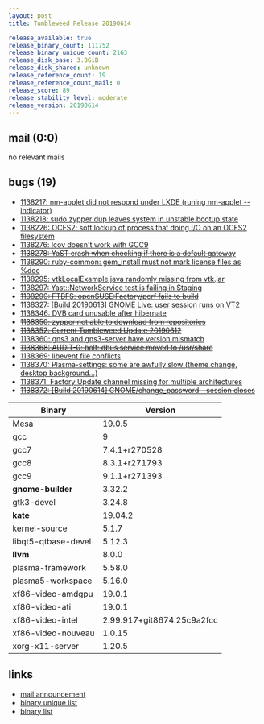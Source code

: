 ```yaml
---
layout: post
title: Tumbleweed Release 20190614

release_available: true
release_binary_count: 111752
release_binary_unique_count: 2163
release_disk_base: 3.8GiB
release_disk_shared: unknown
release_reference_count: 19
release_reference_count_mail: 0
release_score: 89
release_stability_level: moderate
release_version: 20190614
---
```


## mail (0:0)

no relevant mails

## bugs (19)

<!--more-->

- [1138217: nm-applet did not respond under LXDE (runing nm-applet --indicator)](https://bugzilla.opensuse.org/show_bug.cgi?id=1138217)
- [1138218: sudo zypper dup leaves system in unstable bootup state](https://bugzilla.opensuse.org/show_bug.cgi?id=1138218)
- [1138226: OCFS2: soft lockup of process that doing I/O on an OCFS2 filesystem](https://bugzilla.opensuse.org/show_bug.cgi?id=1138226)
- [1138276: lcov doesn't work with GCC9](https://bugzilla.opensuse.org/show_bug.cgi?id=1138276)
- ~~[1138278: YaST crash when checking if there is a default gateway](https://bugzilla.opensuse.org/show_bug.cgi?id=1138278)~~
- [1138290: ruby-common: gem_install must not mark license files as %doc](https://bugzilla.opensuse.org/show_bug.cgi?id=1138290)
- [1138295: vtkLocalExample.java randomly missing from vtk.jar](https://bugzilla.opensuse.org/show_bug.cgi?id=1138295)
- ~~[1138297: Yast::NetworkService test is failing in Staging](https://bugzilla.opensuse.org/show_bug.cgi?id=1138297)~~
- ~~[1138299: FTBFS: openSUSE:Factory/perf fails to build](https://bugzilla.opensuse.org/show_bug.cgi?id=1138299)~~
- [1138327: \[Build 20190613\] GNOME Live: user session runs on VT2](https://bugzilla.opensuse.org/show_bug.cgi?id=1138327)
- [1138346: DVB card unusable after hibernate](https://bugzilla.opensuse.org/show_bug.cgi?id=1138346)
- ~~[1138350: zypper not able to download from repositories](https://bugzilla.opensuse.org/show_bug.cgi?id=1138350)~~
- ~~[1138352: Current Tumbleweed Update 20190612](https://bugzilla.opensuse.org/show_bug.cgi?id=1138352)~~
- [1138360: gns3 and gns3-server have version mismatch](https://bugzilla.opensuse.org/show_bug.cgi?id=1138360)
- ~~[1138368: AUDIT-0: bolt: dbus service moved to /usr/share](https://bugzilla.opensuse.org/show_bug.cgi?id=1138368)~~
- [1138369: libevent file conflicts](https://bugzilla.opensuse.org/show_bug.cgi?id=1138369)
- [1138370: Plasma-settings: some are awfully slow (theme change, desktop background...)](https://bugzilla.opensuse.org/show_bug.cgi?id=1138370)
- [1138371: Factory Update channel missing for multiple architectures](https://bugzilla.opensuse.org/show_bug.cgi?id=1138371)
- ~~[1138372: \[Build 20190614\] GNOME/change_password - session closes](https://bugzilla.opensuse.org/show_bug.cgi?id=1138372)~~

Binary | Version
--- | ---
Mesa | 19.0.5
gcc | 9
gcc7 | 7.4.1+r270528
gcc8 | 8.3.1+r271793
gcc9 | 9.1.1+r271393
**gnome-builder** | 3.32.2
gtk3-devel | 3.24.8
**kate** | 19.04.2
kernel-source | 5.1.7
libqt5-qtbase-devel | 5.12.3
**llvm** | 8.0.0
plasma-framework | 5.58.0
plasma5-workspace | 5.16.0
xf86-video-amdgpu | 19.0.1
xf86-video-ati | 19.0.1
xf86-video-intel | 2.99.917+git8674.25c9a2fcc
xf86-video-nouveau | 1.0.15
xorg-x11-server | 1.20.5

## links

- [mail announcement](https://lists.opensuse.org/opensuse-factory/2019-06/msg00226.html)
- [binary unique list](http://download.opensuse.org/history/20190614/rpm.unique.list)
- [binary list](http://download.opensuse.org/history/20190614/rpm.list)
